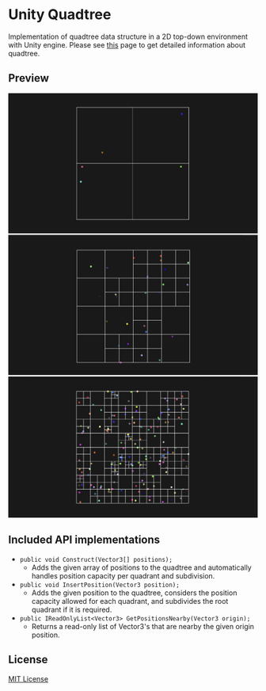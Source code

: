 # Unity Quadtree

Implementation of quadtree data structure in a 2D top-down environment with Unity engine. Please
see [this](https://en.wikipedia.org/wiki/Quadtree) page to get detailed information about quadtree.

## Preview

![First preview](https://github.com/iozsaygi/unity-quadtree/blob/main/Media/Preview-0.png)
![Second preview](https://github.com/iozsaygi/unity-quadtree/blob/main/Media/Preview-1.png)
![Third preview](https://github.com/iozsaygi/unity-quadtree/blob/main/Media/Preview-2.png)

## Included API implementations

- `public void Construct(Vector3[] positions);`
    - Adds the given array of positions to the quadtree and automatically handles position capacity per quadrant and
      subdivision.
- `public void InsertPosition(Vector3 position);`
    - Adds the given position to the quadtree, considers the position capacity allowed for each quadrant, and subdivides
      the root quadrant if it is required.
- `public IReadOnlyList<Vector3> GetPositionsNearby(Vector3 origin);`
    - Returns a read-only list of Vector3's that are nearby the given origin position.

## License

[MIT License](https://github.com/iozsaygi/unity-quadtree/blob/main/LICENSE)